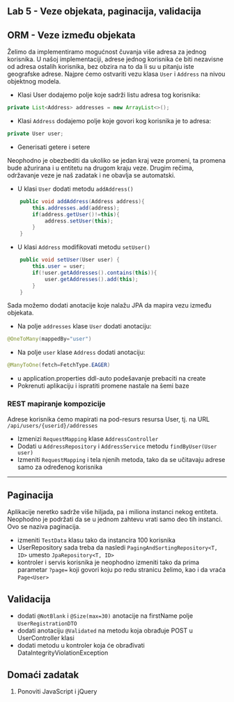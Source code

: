 ﻿## Lab 5 - Veze objekata, paginacija, validacija

## ORM - Veze između objekata

Želimo da implementiramo mogućnost čuvanja više adresa za jednog korisnika. U našoj implementaciji, adrese jednog korisnika će biti nezavisne od adresa ostalih korisnika, bez obzira na to da li su u pitanju iste geografske adrese. Najpre ćemo ostvariti vezu klasa `User` i `Address` na nivou objektnog modela. 

* Klasi User dodajemo polje koje sadrži listu adresa tog korisnika:

```java 
private List<Address> addresses = new ArrayList<>();
```

* Klasi `Address` dodajemo polje koje govori kog korisnika je to adresa:

```java 
private User user;
```

* Generisati getere i setere

Neophodno je obezbediti da ukoliko se jedan kraj veze promeni, ta promena bude ažurirana i u entitetu na drugom kraju veze. Drugim rečima, održavanje veze je naš zadatak i ne obavlja se automatski. 

* U klasi `User` dodati metodu `addAddress()`

```java 
	public void addAddress(Address address){
		this.addresses.add(address);
		if(address.getUser()!=this){
			address.setUser(this);
		}
	}
```

* U klasi `Address` modifikovati metodu `setUser()`

```java 
	public void setUser(User user) {
		this.user = user;
		if(!user.getAddresses().contains(this)){
			user.getAddresses().add(this);
		}
	}
```

Sada možemo dodati anotacije koje nalažu JPA da mapira vezu između objekata.

* Na polje `addresses` klase `User` dodati anotaciju:
```java 
@OneToMany(mappedBy="user")
```
* Na polje `user` klase `Address` dodati anotaciju:
```java 
@ManyToOne(fetch=FetchType.EAGER)
```
* u application.properties ddl-auto podešavanje prebaciti na create
* Pokrenuti aplikaciju i ispratiti promene nastale na šemi baze

### REST mapiranje kompozicije

Adrese korisnika ćemo mapirati na pod-resurs resursa User, tj. na URL `/api/users/{userid}/addresses`

* Izmenizi `RequestMapping` klase `AddressController`
* Dodati u `AddressRepository` i `AddressService` metodu `findByUser(User user)`
* Izmeniti `RequestMapping` i tela njenih metoda, tako da se učitavaju adrese samo za određenog korisnika

----

## Paginacija

Aplikacije neretko sadrže više hiljada, pa i miliona instanci nekog entiteta. Neophodno je podržati da se u jednom zahtevu vrati samo deo tih instanci. Ovo se naziva paginacija.

* izmeniti `TestData` klasu tako da instancira 100 korisnika
* UserRepository sada treba da nasledi `PagingAndSortingRepository<T, ID>` umesto `JpaRepository<T, ID>`
* kontroler i servis korisnika je neophodno izmeniti tako da prima parametar `?page=` koji govori koju po redu stranicu želimo, kao i da vraća `Page<User>`

## Validacija

* dodati `@NotBlank` i `@Size(max=30)` anotacije na firstName polje `UserRegistrationDTO`
* dodati anotaciju `@Validated` na metodu koja obrađuje POST u UserController klasi
* dodati metodu u kontroler koja će obrađivati DataIntegrityViolationException


## Domaći zadatak

1. Ponoviti JavaScript i jQuery